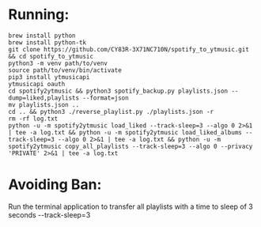# Running:
```
brew install python
brew install python-tk
git clone https://github.com/CY83R-3X71NC710N/spotify_to_ytmusic.git && cd spotify_to_ytmusic
python3 -m venv path/to/venv
source path/to/venv/bin/activate
pip3 install ytmusicapi
ytmusicapi oauth
cd spotify2ytmusic && python3 spotify_backup.py playlists.json --dump=liked,playlists --format=json
mv playlists.json ..
cd .. && python3 ./reverse_playlist.py ./playlists.json -r
rm -rf log.txt
python -u -m spotify2ytmusic load_liked --track-sleep=3 --algo 0 2>&1 | tee -a log.txt && python -u -m spotify2ytmusic load_liked_albums --track-sleep=3 --algo 0 2>&1 | tee -a log.txt && python -u -m spotify2ytmusic copy_all_playlists --track-sleep=3 --algo 0 --privacy 'PRIVATE' 2>&1 | tee -a log.txt
```

# Avoiding Ban:

Run the terminal application to transfer all playlists with a time to sleep of 3 seconds --track-sleep=3
